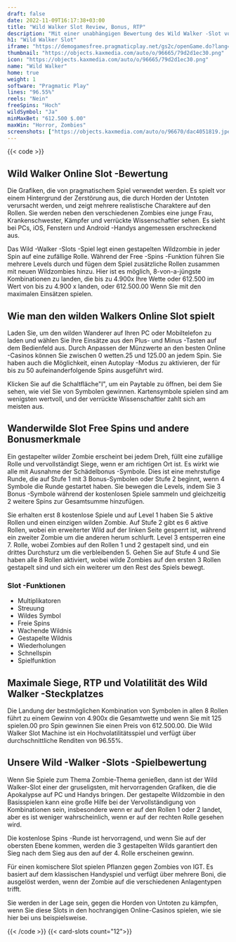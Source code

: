 ```yaml
---
draft: false
date: 2022-11-09T16:17:38+03:00
title: "Wild Walker Slot Review, Bonus, RTP"
description: "Mit einer unabhängigen Bewertung des Wild Walker -Slot vom pragmatischen Spiel können Sie kostenlos oder echtes Geld spielen und hier einen Bonus erhalten!"
h1: "Wild Walker Slot"
iframe: "https://demogamesfree.pragmaticplay.net/gs2c/openGame.do?lang=&cur=&gameSymbol=vs25walker&websiteUrl=https%3A%2F%2Fdemogamesfree.pragmaticplay.net&jurisdiction=99&lobbyURL=https%3A%2F%2Fwww.pragmaticplay.com"
thumbnail: "https://objects.kaxmedia.com/auto/o/96665/79d2d1ec30.png"
icon: "https://objects.kaxmedia.com/auto/o/96665/79d2d1ec30.png"
name: "Wild Walker"
home: true
weight: 1
software: "Pragmatic Play"
lines: "96.55%"
reels: "Nein"
freeSpins: "Hoch"
wildSymbol: "Ja"
minMaxBet: "612.500 $.00"
maxWin: "Horror, Zombies"
screenshots: ["https://objects.kaxmedia.com/auto/o/96670/dac4051819.jpeg"]
---
```


{{< code >}}<h2>Wild Walker Online Slot -Bewertung</h2><p>Die Grafiken, die von pragmatischem Spiel verwendet werden. Es spielt vor einem Hintergrund der Zerstörung aus, die durch Horden der Untoten verursacht werden, und zeigt mehrere realistische Charaktere auf den Rollen. Sie werden neben den verschiedenen Zombies eine junge Frau, Krankenschwester, Kämpfer und verrückte Wissenschaftler sehen. Es sieht bei PCs, iOS, Fenstern und Android -Handys angemessen erschreckend aus.</p><p>Das Wild -Walker -Slots -Spiel legt einen gestapelten Wildzombie in jeder Spin auf eine zufällige Rolle. Während der Free -Spins -Funktion führen Sie mehrere Levels durch und fügen dem Spiel zusätzliche Rollen zusammen mit neuen Wildzombies hinzu. Hier ist es möglich, 8-von-a-jüngste Kombinationen zu landen, die bis zu 4.900x Ihre Wette oder 612.500 im Wert von bis zu 4.900 x landen, oder 612.500.00 Wenn Sie mit den maximalen Einsätzen spielen.</p><h2>Wie man den wilden Walkers Online Slot spielt</h2><p>Laden Sie, um den wilden Wanderer auf Ihren PC oder Mobiltelefon zu laden und wählen Sie Ihre Einsätze aus den Plus- und Minus -Tasten auf dem Bedienfeld aus. Durch Anpassen der Münzwerte an den besten Online -Casinos können Sie zwischen 0 wetten.25 und 125.00 an jedem Spin. Sie haben auch die Möglichkeit, einen Autoplay -Modus zu aktivieren, der für bis zu 50 aufeinanderfolgende Spins ausgeführt wird.</p><p>Klicken Sie auf die Schaltfläche"I", um ein Paytable zu öffnen, bei dem Sie sehen, wie viel Sie von Symbolen gewinnen. Kartensymbole spielen sind am wenigsten wertvoll, und der verrückte Wissenschaftler zahlt sich am meisten aus.</p><h2>Wanderwilde Slot Free Spins und andere Bonusmerkmale</h2><p>Ein gestapelter wilder Zombie erscheint bei jedem Dreh, füllt eine zufällige Rolle und vervollständigt Siege, wenn er am richtigen Ort ist. Es wirkt wie alle mit Ausnahme der Schädelbonus -Symbole. Dies ist eine mehrstufige Runde, die auf Stufe 1 mit 3 Bonus-Symbolen oder Stufe 2 beginnt, wenn 4 Symbole die Runde gestartet haben. Sie bewegen die Levels, indem Sie 3 Bonus -Symbole während der kostenlosen Spiele sammeln und gleichzeitig 2 weitere Spins zur Gesamtsumme hinzufügen.</p><p>Sie erhalten erst 8 kostenlose Spiele und auf Level 1 haben Sie 5 aktive Rollen und einen einzigen wilden Zombie. Auf Stufe 2 gibt es 6 aktive Rollen, wobei ein erweiterter Wild auf der linken Seite gesperrt ist, während ein zweiter Zombie um die anderen herum schlurft. Level 3 entsperren eine 7. Rolle, wobei Zombies auf den Rollen 1 und 2 gestapelt sind, und ein drittes Durchsturz um die verbleibenden 5. Gehen Sie auf Stufe 4 und Sie haben alle 8 Rollen aktiviert, wobei wilde Zombies auf den ersten 3 Rollen gestapelt sind und sich ein weiterer um den Rest des Spiels bewegt.</p><h3>
Slot -Funktionen</h3><ul>
<li></span>
Multiplikatoren</li>
<li></span>
Streuung</li>
<li></span>
Wildes Symbol</li>
<li></span>
Freie Spins</li>
<li></span>
Wachende Wildnis</li>
<li></span>
Gestapelte Wildnis</li>
<li></span>
Wiederholungen</li>
<li></span>
Schnellspin</li>
<li></span>
Spielfunktion</li></ul><h2>Maximale Siege, RTP und Volatilität des Wild Walker -Steckplatzes</h2><p>Die Landung der bestmöglichen Kombination von Symbolen in allen 8 Rollen führt zu einem Gewinn von 4.900x die Gesamtwette und wenn Sie mit 125 spielen.00 pro Spin gewinnen Sie einen Preis von 612.500.00. Die Wild Walker Slot Machine ist ein Hochvolatilitätsspiel und verfügt über durchschnittliche Renditen von 96.55%.</p><h2>Unsere Wild -Walker -Slots -Spielbewertung</h2><p>Wenn Sie Spiele zum Thema Zombie-Thema genießen, dann ist der Wild Walker-Slot einer der gruseligsten, mit hervorragenden Grafiken, die die Apokalypse auf PC und Handys bringen. Der gestapelte Wildzombie in den Basisspielen kann eine große Hilfe bei der Vervollständigung von Kombinationen sein, insbesondere wenn er auf den Rollen 1 oder 2 landet, aber es ist weniger wahrscheinlich, wenn er auf der rechten Rolle gesehen wird.</p><p>Die kostenlose Spins -Runde ist hervorragend, und wenn Sie auf der obersten Ebene kommen, werden die 3 gestapelten Wilds garantiert den Sieg nach dem Sieg aus den auf der 4. Rolle erscheinen gewinn.</p><p>Für einen komischere Slot spielen Pflanzen gegen Zombies von IGT. Es basiert auf dem klassischen Handyspiel und verfügt über mehrere Boni, die ausgelöst werden, wenn der Zombie auf die verschiedenen Anlagentypen trifft.</p><p>Sie werden in der Lage sein, gegen die Horden von Untoten zu kämpfen, wenn Sie diese Slots in den hochrangigen Online-Casinos spielen, wie sie hier bei uns beispielsweise.</p>{{< /code >}}
{{< card-slots count="12">}}